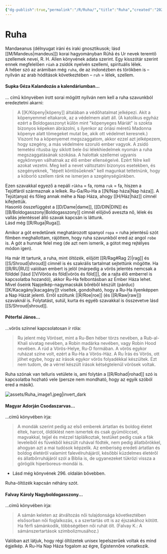 ```yaml
---
{"dg-publish":true,"permalink":"/R/Ruha/","title":"Ruha","created":"2024-04-18T18:33","updated":"2024-04-18T18:33"}
---
```



# Ruha

Mandaeanus (délnyugat iráni és iraki gnosztikusok; lásd [[M/Mandeus\|mandeus]]) korai hagyományban Rūhā és Ur nevek teremtő szellemek nevei, R. H. Allen könyvének adata szerint. Egy kisszótár szerint ennek megfelelően `rúah` a zsidók nyelvén szellemi, spirituális lélek.  
A héber szó az arámiban még `ruha`, de az indonézben és törökben is – nyilván az arab hódítások következtében – `ruh` = lélek, szellem.  

#### Supka Géza Kalandozás a kalendáriumban...

... című könyvében írott sorai mögött nyilván nem kell a ruha szavunkból eredeztetni akarni:
> A [[K/Köpeny\|köpeny]] általában a védőhatalmat jelképezi. Akit a köpenyemmel eltakarok, az a védelmem alatt áll. (A katolikus egyház ezért a Boldogasszonyt külön mint "köpenyeges Máriát" is szokta bizonyos képeken ábrázolni, s ilyenkor az óriási méretű Madonna köpenye alatt tömegeket mutat be, akik ott védelmet keresnek.) Viszont ha a köpenyemet megszaggatom, akkor ezzel azt jelképezem, hogy szegény, a más védelmére szoruló ember vagyok. A zsidó temetési rítusba így siklott bele ősi lélekhiedelmek nyomán a ruha megszaggatásának szokása. A halottak szellemei ugyanis egykönnyen válhatnak az élő ember ellenségeivé. Ezért félre kell azokat vezetni. Meg kell a nevet változtatni bizonyos esetekben, és szegényeknek, "tépett köntösűeknek" kell magunkat tettetnünk, hogy a kóborló szellem ránk ne ismerjen a szegénységünkben.  

Ezen szavakkal egyező a nepáli `rūkha` = fa, roma `ruk` = fa, hiszen a Tejútfáról származnak a lelkek. Ru-Ga/Ru-Ha a [[N/Nap háza\|Nap háza]]. A Tejút(anya) és főleg annak méhe a Nap Háza, ahogy [[H/Ház\|ház]] címnél kifejtettük.  
Hasonló összefüggést a [[D/Dame\|dame]], [[D/DIN\|DIN]] és [[B/Boldogasszony\|Boldogasszony]] címnél előjövő aveszta nő, lélek és vallás jelentéssel álló szavak kapcsán is láttunk.  
Lásd még [[R/Ruga\|Ruga]].  

Amikor a gót eredetűnek meghatározott spanyol `ropa` = ruha jelentésű szót filmben meghallottam, rájöttem, hogy ruha szavunkból ered az angol `robe` is. A gót a hunnak felel meg (de azt nem ismerik, a gótot meg rejtélyes módon igen).  

Ha már itt tartunk, a ruha, mint öltözék, előjött [[R/Rag#Rag 2)\|rag]] és [[S/Shroud\|shroud]] címnél is és szakrális tartalmat sejtettünk mögötte. Ha [[R/RU\|RU]] valóban embert is jelöl (márpedig a vörös jelentés nemcsak a földdel \[lásd [[V/Vörös és föld\|vörös és föld]]\], de a rajta élő emberrel is kapcsolatba hozandó), akkor Ru-Ha felbontásban az Ember Háza lehet.  
Mivel őseink Napjelkép-nagymacskák bőréből készült (párduc)[[K/Kacagány\|kacagány]]t viseltek, gondolható, hogy a Ru-Ha ilyenképpen a Nap Házát jelenti. Erről szóltunk [[R/Roe\|roe]] (és [[R/Raw\|raw]]) szavaknál is. Folytatást, sutúl, kurta és egyéb szavakkal is összevetve lásd [[S/Shroud\|shroud]].  
  

#### Péterfai János...  

...vörös színnel kapcsolatosan ír róla:  
> Ru jelent még Vöröset, mint a Ru-Ben héber törzs nevében, a Rub-al-Khali sivatag nevében, a Robin madárka nevében, vagy Robin Hood nevében. A rúd a Vörös-Helye, Ru-D formában. A vörös egykor ruházat színe volt, ezért a Ru-Ha a Vörös-Ház. A Ru Írás és Vörös, ott jöhet egybe, hogy az írások egykor vörös folyadékkal készültek. Ezt nem tudom, de a vérrel készült írások kétségtelenül vörösek voltak.  

Ruha szónak van telluris vetülete is, ami folytán a [[R/Rohad\|rohad]] szó is kapcsolatba hozható vele (persze nem mondható, hogy az egyik szóból ered a másik).  

![assets/Ruha_image1.jpeg|invert_dark](/img/user/R/assets/Ruha_image1.jpeg)  

#### Magyar Adorján Csodaszarvas...  

...című könyvében írja:  
> A mondák szerint pedig az első emberek ártatlan és boldog életet éltek, harcot, öldöklést nem ismertek és csak gyümölccsel, magvakkal, tejjel és mézzel táplálkoztak, testüket pedig csak a fák leveleiből és füvekből készült ruhával födték, nem pedig állatbőrökkel, ahogyan azt a mai tudósok képzelik. Az emberiség eredeti ártatlan és boldog életéről valamint falevélruhájáról, későbbi küzdelmes életéről és állatbőrruhájáról szól a Biblia is, de ugyanezeket tükrözi vissza a görögök hiperboreus-mondái is.  
- Lásd még könyvének 296. oldalán bővebben.  

Ruha-öltözék kapcsán néhány szót. 

#### Falvay Károly Nagyboldogasszony...  

...című könyvében írja:  
> A sámán keleten az átváltozás női tulajdonsága következtében elsősorban női foglalkozás, s a szertartás ott is az éjszakához kötött. Ha férfi sámánkodik, többségében női ruhát ölt. (Falvay K.: A sámánszertartások szimbolizmusához.)  

Valóban azt látjuk, hogy régi öltözetek unisex lepelszerűek voltak és mind égjelkép. A Ru-Ha Nap Háza fogalom az égre, Égistennőre vonatkozik.  